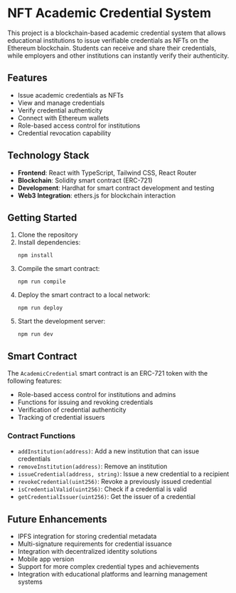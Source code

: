 # NFT Academic Credential System

This project is a blockchain-based academic credential system that allows educational institutions to issue verifiable credentials as NFTs on the Ethereum blockchain. Students can receive and share their credentials, while employers and other institutions can instantly verify their authenticity.

## Features

- Issue academic credentials as NFTs
- View and manage credentials
- Verify credential authenticity
- Connect with Ethereum wallets
- Role-based access control for institutions
- Credential revocation capability

## Technology Stack

- **Frontend**: React with TypeScript, Tailwind CSS, React Router
- **Blockchain**: Solidity smart contract (ERC-721)
- **Development**: Hardhat for smart contract development and testing
- **Web3 Integration**: ethers.js for blockchain interaction

## Getting Started

1. Clone the repository
2. Install dependencies:
   ```
   npm install
   ```
3. Compile the smart contract:
   ```
   npm run compile
   ```
4. Deploy the smart contract to a local network:
   ```
   npm run deploy
   ```
5. Start the development server:
   ```
   npm run dev
   ```

## Smart Contract

The `AcademicCredential` smart contract is an ERC-721 token with the following features:

- Role-based access control for institutions and admins
- Functions for issuing and revoking credentials
- Verification of credential authenticity
- Tracking of credential issuers

### Contract Functions

- `addInstitution(address)`: Add a new institution that can issue credentials
- `removeInstitution(address)`: Remove an institution
- `issueCredential(address, string)`: Issue a new credential to a recipient
- `revokeCredential(uint256)`: Revoke a previously issued credential
- `isCredentialValid(uint256)`: Check if a credential is valid
- `getCredentialIssuer(uint256)`: Get the issuer of a credential

## Future Enhancements

- IPFS integration for storing credential metadata
- Multi-signature requirements for credential issuance
- Integration with decentralized identity solutions
- Mobile app version
- Support for more complex credential types and achievements
- Integration with educational platforms and learning management systems